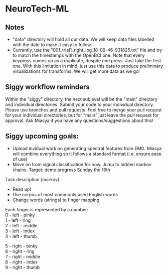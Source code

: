 # NeuroTech-ML

## Notes
- "data" directory will hold all our data. We will keep data files labelled with the date to make it easy to follow.
- Currently, use the "001_trial1_right_log_18-09-46-931825.txt" file and try to match the timestamps with the OpenBCI one.
Note that every keypress comes up as a duplicate, despite one press. Just take the first one. With this limitation in mind, just use this data to produce preliminary visualizations for transforms. We will get more data as we go!

## Siggy workflow reminders
Within the "siggy" directory, the next sublevel will be the "main" directory and individual directories. Submit your code to your individual directory. Please use branches and pull requests. Feel free to merge your pull request for your individual directories, but for "main" just leave the pull request for approval. Ask Miasya if you have any questions/suggestions about this!

## Siggy upcoming goals:
  * Upload invidual work on generating spectral features from EMG. Miasya will combine everything so it follows a standard format (i.e. ensure ease of use)
  * Move on from signal classification for now. Jump to hidden markov chains. Target: demo progress Sunday the 16th 

Task description (markov)
  * Read up!
  * Use corpus of most commonly used English words
  * Change words (strings) to finger mapping



Each finger is represented by a number:  
0 - left - pinky  
1 - left - ring  
2 - left - middle  
3 - left - index  
4 - left - thumb  

5 - right - pinky  
6 - right - ring  
7 - right - middle  
8 - right - index  
9 - right - thumb  
